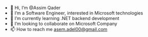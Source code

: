 - 👋 Hi, I’m @Assim Qader
- 👀 I’m a Software Engineer, interested in Microsoft technologies
- 🌱 I’m currently learning .NET backend development
- 💞️ I’m looking to collaborate on Microsoft Company
- 📫 How to reach me asem.adel00@gmail.com

<!---
AssimQader/AssimQader is a ✨ special ✨ repository because its `README.md` (this file) appears on your GitHub profile.
You can click the Preview link to take a look at your changes.
--->
